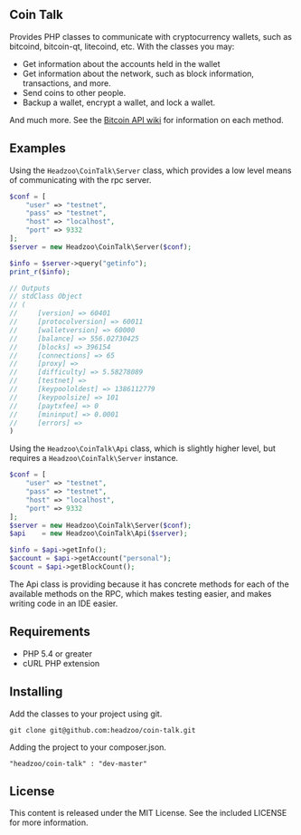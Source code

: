 Coin Talk
---------

Provides PHP classes to communicate with cryptocurrency wallets, such as bitcoind, bitcoin-qt, litecoind, etc. With the classes you may:

* Get information about the accounts held in the wallet
* Get information about the network, such as block information, transactions, and more.
* Send coins to other people.
* Backup a wallet, encrypt a wallet, and lock a wallet.

And much more. See the [Bitcoin API wiki](https://en.bitcoin.it/wiki/Original_Bitcoin_client/API_Calls_list) for information on each method.

Examples
--------

Using the `Headzoo\CoinTalk\Server` class, which provides a low level means of communicating with the rpc server.

```php
$conf = [
    "user" => "testnet",
    "pass" => "testnet",
    "host" => "localhost",
    "port" => 9332
];
$server = new Headzoo\CoinTalk\Server($conf);

$info = $server->query("getinfo");
print_r($info);

// Outputs
// stdClass Object
// (
//     [version] => 60401
//     [protocolversion] => 60011
//     [walletversion] => 60000
//     [balance] => 556.02730425
//     [blocks] => 396154
//     [connections] => 65
//     [proxy] => 
//     [difficulty] => 5.58278089
//     [testnet] => 
//     [keypoololdest] => 1386112779
//     [keypoolsize] => 101
//     [paytxfee] => 0
//     [mininput] => 0.0001
//     [errors] => 
)
```

Using the `Headzoo\CoinTalk\Api` class, which is slightly higher level, but requires a `Headzoo\CoinTalk\Server` instance.

```php
$conf = [
    "user" => "testnet",
    "pass" => "testnet",
    "host" => "localhost",
    "port" => 9332
];
$server = new Headzoo\CoinTalk\Server($conf);
$api    = new Headzoo\CoinTalk\Api($server);

$info = $api->getInfo();
$account = $api->getAccount("personal");
$count = $api->getBlockCount();
```

The Api class is providing because it has concrete methods for each of the available methods on the RPC, which makes testing easier, and makes writing code in an IDE easier.

Requirements
------------
* PHP 5.4 or greater
* cURL PHP extension

Installing
----------
Add the classes to your project using git.

`git clone git@github.com:headzoo/coin-talk.git`

Adding the project to your composer.json.

`"headzoo/coin-talk" : "dev-master"`




License
-------
This content is released under the MIT License. See the included LICENSE for more information.
